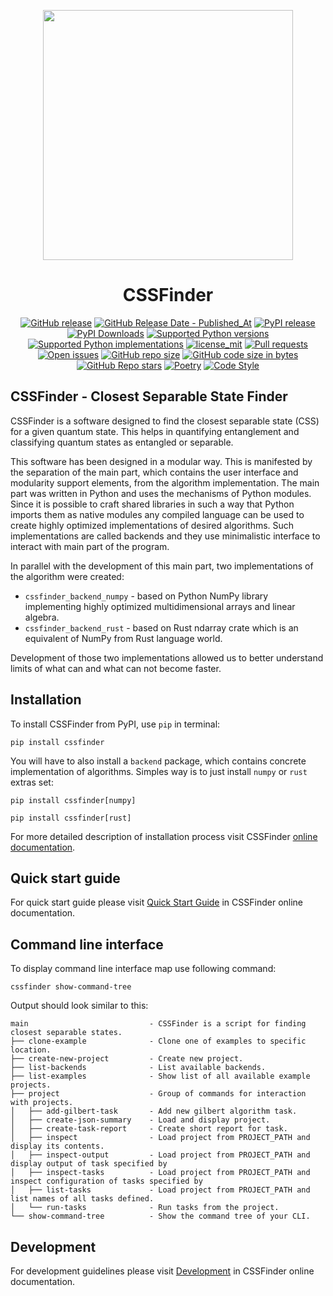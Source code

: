 <p align="center">
   <img width="400" src="https://github.com/Argmaster/CSSFinder/assets/56170852/e84ee4e7-711e-405e-ab41-49ca24c7a350" alt="" />
</p>

<h1 align="center"> CSSFinder </h1>

<p align="center">
  <a href="https://github.com/Argmaster/CSSFinder/releases/"><img src="https://img.shields.io/github/v/release/Argmaster/cssfinder?style=flat" alt="GitHub release"></a>
  <a href="https://github.com/Argmaster/CSSFinder/releases"><img src="https://img.shields.io/github/release-date/Argmaster/cssfinder" alt="GitHub Release Date - Published_At"></a>
  <a href="https://pypi.org/project/cssfinder"><img src="https://img.shields.io/pypi/v/cssfinder?style=flat" alt="PyPI release"></a>
  <a href="https://pypi.org/project/cssfinder/"><img src="https://img.shields.io/pypi/dm/cssfinder.svg?label=PyPI%20downloads" alt="PyPI Downloads"></a>
  <a href="https://pypi.org/project/cssfinder"><img src="https://img.shields.io/pypi/pyversions/cssfinder?style=flat" alt="Supported Python versions"></a>
  <a href="https://pypi.org/project/cssfinder"><img src="https://img.shields.io/pypi/implementation/cssfinder?style=flat" alt="Supported Python implementations"></a>
  <a href="https://github.com/argmaster/cssfinder/blob/main/LICENSE"><img src="https://img.shields.io/github/license/Argmaster/cssfinder" alt="license_mit"></a>
  <a href="https://github.com/Argmaster/CSSFinder/pulls"><img src="https://img.shields.io/github/issues-pr/Argmaster/cssfinder?style=flat" alt="Pull requests"></a>
  <a href="https://github.com/Argmaster/CSSFinder/issues"><img src="https://img.shields.io/github/issues-raw/Argmaster/cssfinder?style=flat" alt="Open issues"></a>
  <a href="https://github.com/Argmaster/CSSFinder"><img src="https://img.shields.io/github/repo-size/Argmaster/cssfinder" alt="GitHub repo size"></a>
  <a href="https://github.com/Argmaster/CSSFinder"><img src="https://img.shields.io/github/languages/code-size/Argmaster/cssfinder" alt="GitHub code size in bytes"></a>
  <a href="https://github.com/Argmaster/CSSFinder"><img src="https://img.shields.io/github/stars/Argmaster/cssfinder" alt="GitHub Repo stars"></a>
  <a href="https://python-poetry.org/"><img src="https://img.shields.io/endpoint?url=https://python-poetry.org/badge/v0.json" alt="Poetry"></a>
  <a href="https://github.com/psf/black"><img src="https://img.shields.io/badge/code%20style-black-000000.svg" alt="Code Style"></a>
</p>

## CSSFinder - Closest Separable State Finder

CSSFinder is a software designed to find the closest separable state (CSS) for
a given quantum state. This helps in quantifying entanglement and classifying
quantum states as entangled or separable.

This software has been designed in a modular way. This is manifested by the
separation of the main part, which contains the user interface and modularity
support elements, from the algorithm implementation. The main part was written
in Python and uses the mechanisms of Python modules. Since it is possible to
craft shared libraries in such a way that Python imports them as native modules
any compiled language can be used to create highly optimized implementations of
desired algorithms. Such implementations are called backends and they use
minimalistic interface to interact with main part of the program.

In parallel with the development of this main part, two implementations of the
algorithm were created:

- `cssfinder_backend_numpy` - based on Python NumPy library implementing highly
  optimized multidimensional arrays and linear algebra.
- `cssfinder_backend_rust` - based on Rust ndarray crate which is an equivalent
  of NumPy from Rust language world.

Development of those two implementations allowed us to better understand limits
of what can and what can not become faster.

## Installation

To install CSSFinder from PyPI, use `pip` in terminal:

```
pip install cssfinder
```

You will have to also install a `backend` package, which contains concrete
implementation of algorithms. Simples way is to just install `numpy` or `rust`
extras set:

```
pip install cssfinder[numpy]
```

```
pip install cssfinder[rust]
```

For more detailed description of installation process visit CSSFinder
[online documentation](https://argmaster.github.io/cssfinder/latest/usage/00_installation_guide.md).

## Quick start guide

For quick start guide please visit
[Quick Start Guide](https://argmaster.github.io/cssfinder/latest/usage/01_quick_start.md)
in CSSFinder online documentation.

## Command line interface

To display command line interface map use following command:

```
cssfinder show-command-tree
```

Output should look similar to this:

```log
main                           - CSSFinder is a script for finding closest separable states.
├── clone-example              - Clone one of examples to specific location.
├── create-new-project         - Create new project.
├── list-backends              - List available backends.
├── list-examples              - Show list of all available example projects.
├── project                    - Group of commands for interaction with projects.
│   ├── add-gilbert-task       - Add new gilbert algorithm task.
│   ├── create-json-summary    - Load and display project.
│   ├── create-task-report     - Create short report for task.
│   ├── inspect                - Load project from PROJECT_PATH and display its contents.
│   ├── inspect-output         - Load project from PROJECT_PATH and display output of task specified by
│   ├── inspect-tasks          - Load project from PROJECT_PATH and inspect configuration of tasks specified by
│   ├── list-tasks             - Load project from PROJECT_PATH and list names of all tasks defined.
│   └── run-tasks              - Run tasks from the project.
└── show-command-tree          - Show the command tree of your CLI.
```

## Development

For development guidelines please visit
[Development](https://argmaster.github.io/cssfinder/latest/development/00_setup.md)
in CSSFinder online documentation.
